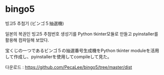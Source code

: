 # bingo5
 빙고5 추첨기 (ビンゴ５抽選機)

 일본의 복권인 빙고5 추첨번호 생성기를 Python tkinter모듈로 만들고 pyinstaller를 활용해 컴파일해 보았다.

 宝くじの一つであるビンゴ５の抽選番号生成機をPython tkinter moduleを活用して作成し、pyinstallerを使用してcompileして見た。

 다운로드 : <https://github.com/PecaLee/bingo5/tree/master/dist>